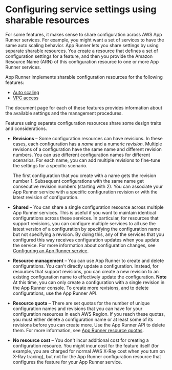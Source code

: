 # Configuring service settings using sharable resources<a name="manage-configure-resources"></a>

For some features, it makes sense to share configuration across AWS App Runner services\. For example, you might want a set of services to have the same auto scaling behavior\. App Runner lets you share settings by using separate sharable resources\. You create a resource that defines a set of configuration settings for a feature, and then you provide the Amazon Resource Name \(ARN\) of this configuration resource to one or more App Runner services\.

App Runner implements sharable configuration resources for the following features:
+ [Auto scaling](manage-autoscaling.md)
+ [VPC access](network-vpc.md)

The document page for each of these features provides information about the available settings and the management procedures\.

Features using separate configuration resources share some design traits and considerations\.
+ **Revisions** – Some configuration resources can have revisions\. In these cases, each configuration has a *name* and a numeric *revision*\. Multiple revisions of a configuration have the same name and different revision numbers\. You can use different configuration names for different scenarios\. For each name, you can add multiple revisions to fine\-tune the settings for a specific scenario\.

  The first configuration that you create with a name gets the revision number 1\. Subsequent configurations with the same name get consecutive revision numbers \(starting with 2\)\. You can associate your App Runner service with a specific configuration revision or with the latest revision of configuration\.
+ **Shared** – You can share a single configuration resource across multiple App Runner services\. This is useful if you want to maintain identical configurations across these services\. In particular, for resources that support revisions, you can configure multiple services to all use the latest version of a configuration by specifying the configuration name but not specifying a revision\. By doing this, any of the services that you configured this way receives configuration updates when you update the service\. For more information about configuration changes, see [Configuring an App Runner service](manage-configure.md)\.
+ **Resource management** – You can use App Runner to create and delete configurations\. You can't directly update a configuration\. Instead, for resources that support revisions, you can create a new revision to an existing configuration name to effectively update the configuration\.
**Note**  
At this time, you can only create a configuration with a single revision in the App Runner console\. To create more revisions, and to delete configurations, use the App Runner API\.
+ **Resource quota** – There are set quotas for the number of unique configuration names and revisions that you can have for your configuration resources in each AWS Region\. If you reach these quotas, you must either delete a configuration name or at least some of its revisions before you can create more\. Use the App Runner API to delete them\. For more information, see [App Runner resource quotas](architecture.md#architecture.quotas)\.
+ **No resource cost** – You don't incur additional cost for creating a configuration resource\. You might incur cost for the feature itself \(for example, you are charged for normal AWS X\-Ray cost when you turn on X\-Ray tracing\), but not for the App Runner configuration resource that configures the feature for your App Runner service\.